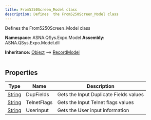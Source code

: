 ```yaml
---
title: From5250Screen_Model class
description: Defines  the From5250Screen_Model class
---
```


Defines  the From5250Screen_Model class

**Namespace:** ASNA.QSys.Expo.Model
**Assembly:** ASNA.QSys.Expo.Model.dll

**Inheritance:** [Object](https://docs.microsoft.com/en-us/dotnet/api/system.object) --> [RecordModel](/reference/expo/qsys-expo-model/record-model.html)
<br>
<br>

## Properties

| Type | Name | Description
| --- | --- | --- 
| [String](https://learn.microsoft.com/en-us/dotnet/api/system.string?view=net-8.0) | DupFields | Gets the Input Duplicate Fields values |
| [String](https://learn.microsoft.com/en-us/dotnet/api/system.string?view=net-8.0) | TelnetFlags | Gets the Input Telnet flags values |
| [String](https://learn.microsoft.com/en-us/dotnet/api/system.string?view=net-8.0) | UserInput | Gets the User input information |
